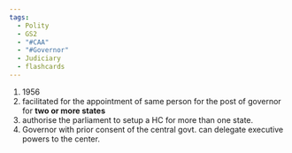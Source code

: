 ```yaml
---
tags:
  - Polity
  - GS2
  - "#CAA"
  - "#Governor"
  - Judiciary
  - flashcards
---
```

1. 1956
2. facilitated for the appointment of same person for the post of governor for **two or more states**
3. authorise the parliament to setup a HC for more than one state.
4. Governor with prior consent of the central govt. can delegate executive powers to the center.